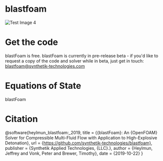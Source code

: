 # blastfoam


![Test Image 4](https://images.squarespace-cdn.com/content/5cd70f7251f4d42cc8bd12de/1557600900124-W2CA3LOJE5I4J1Z71VS8/Logo+Synthetik+Black+HD.png)



# Get the code

blastFoam is free. blastFoam is currently in pre-release beta - if you'd like to request a copy of the code and solver while in beta, just get in touch: blastfoam@synthetik-technologies.com


# Equations of State

blastFoam 






# Citation

@software{heylmun_blastfoam:_2019,
	title = {{blastFoam}: An {OpenFOAM} Solver for Compressible Multi-Fluid Flow with Application to High-Explosive Detonation},
	url = {https://github.com/synthetik-technologies/blastfoam},
	publisher = {Synthetik Applied Technologies, {LLC}.},
	author = {Heylmun, Jeffrey and Vonk, Peter and Brewer, Timothy},
	date = {2019-10-22}
}
